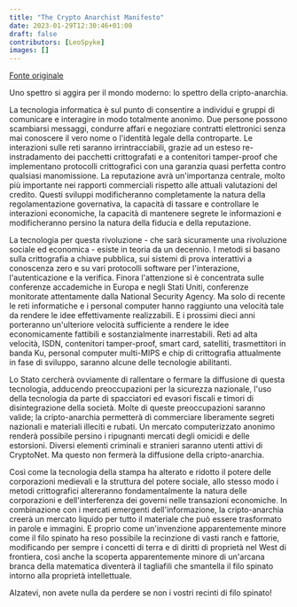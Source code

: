 ```yaml
---
title: "The Crypto Anarchist Manifesto"
date: 2023-01-29T12:30:46+01:00
draft: false
contributors: [LeoSpyke]
images: []
---
```

[Fonte originale](https://activism.net/cypherpunk/crypto-anarchy.html)

Uno spettro si aggira per il mondo moderno: lo spettro della cripto-anarchia.

La tecnologia informatica è sul punto di consentire a individui e gruppi di comunicare e interagire in modo totalmente anonimo. Due persone possono scambiarsi messaggi, condurre affari e negoziare contratti elettronici senza mai conoscere il vero nome o l'identità legale della controparte. Le interazioni sulle reti saranno irrintracciabili, grazie ad un esteso re-instradamento dei pacchetti crittografati e a contenitori tamper-proof che implementano protocolli crittografici con una garanzia quasi perfetta contro qualsiasi manomissione. La reputazione avrà un'importanza centrale, molto più importante nei rapporti commerciali rispetto alle attuali valutazioni del credito. Questi sviluppi modificheranno completamente la natura della regolamentazione governativa, la capacità di tassare e controllare le interazioni economiche, la capacità di mantenere segrete le informazioni e modificheranno persino la natura della fiducia e della reputazione.

La tecnologia per questa rivoluzione - che sarà sicuramente una rivoluzione sociale ed economica - esiste in teoria da un decennio. I metodi si basano sulla crittografia a chiave pubblica, sui sistemi di prova interattivi a conoscenza zero e su vari protocolli software per l'interazione, l'autenticazione e la verifica. Finora l'attenzione si è concentrata sulle conferenze accademiche in Europa e negli Stati Uniti, conferenze monitorate attentamente dalla National Security Agency. Ma solo di recente le reti informatiche e i personal computer hanno raggiunto una velocità tale da rendere le idee effettivamente realizzabili. E i prossimi dieci anni porteranno un'ulteriore velocità sufficiente a rendere le idee economicamente fattibili e sostanzialmente inarrestabili. Reti ad alta velocità, ISDN, contenitori tamper-proof, smart card, satelliti, trasmettitori in banda Ku, personal computer multi-MIPS e chip di crittografia attualmente in fase di sviluppo, saranno alcune delle tecnologie abilitanti.

Lo Stato cercherà ovviamente di rallentare o fermare la diffusione di questa tecnologia, adducendo preoccupazioni per la sicurezza nazionale, l'uso della tecnologia da parte di spacciatori ed evasori fiscali e timori di disintegrazione della società. Molte di queste preoccupazioni saranno valide; la cripto-anarchia permetterà di commerciare liberamente segreti nazionali e materiali illeciti e rubati. Un mercato computerizzato anonimo renderà possibile persino i ripugnanti mercati degli omicidi e delle estorsioni. Diversi elementi criminali e stranieri saranno utenti attivi di CryptoNet. Ma questo non fermerà la diffusione della cripto-anarchia.

Così come la tecnologia della stampa ha alterato e ridotto il potere delle corporazioni medievali e la struttura del potere sociale, allo stesso modo i metodi crittografici altereranno fondamentalmente la natura delle corporazioni e dell'interferenza dei governi nelle transazioni economiche. In combinazione con i mercati emergenti dell'informazione, la cripto-anarchia creerà un mercato liquido per tutto il materiale che può essere trasformato in parole e immagini. E proprio come un'invenzione apparentemente minore come il filo spinato ha reso possibile la recinzione di vasti ranch e fattorie, modificando per sempre i concetti di terra e di diritti di proprietà nel West di frontiera, così anche la scoperta apparentemente minore di un'arcana branca della matematica diventerà il tagliafili che smantella il filo spinato intorno alla proprietà intellettuale.

Alzatevi, non avete nulla da perdere se non i vostri recinti di filo spinato!
